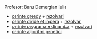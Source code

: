 Profesor: Banu Demergian Iulia
- [cerinte greedy](https://drive.google.com/open?id=0ByjzKDd7cc_gSXhQMHA3aVFRWjg) + [rezolvari](https://drive.google.com/open?id=0ByjzKDd7cc_gVXN5YUdPa2c4NTQ)
- [cerinte divide et impera](https://drive.google.com/open?id=0ByjzKDd7cc_gY0htMG5CNkI3am8) + [rezolvari](https://drive.google.com/open?id=0ByjzKDd7cc_gNHZNT09lNEZFbkU)
- [cerinte programare dinamica](https://drive.google.com/open?id=0ByjzKDd7cc_gelItYk92bGpUeUU) + [rezolvari](https://drive.google.com/open?id=0ByjzKDd7cc_gRHRWMWUwcUs5czg)
- [cerinte algoritmi genetici](https://drive.google.com/open?id=0ByjzKDd7cc_gR3JQWjViLVlXQmc)
